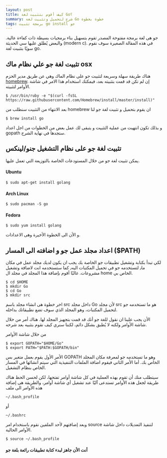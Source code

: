 ```yaml
---
layout: post
title: كيف أقوم بتثبيت لغة Go؟
summary: شرح لتحميل وتثبيت لغة Go خطوة بخطوة
tags: برمجة تثبيت go install جو
---
```


جو هى لغة برمجة مفتوحة المصدر تقوم بتسهيل بناء برمجيات بسيطة ذات كفاءة عالية. والبعض يًطلق عليها سي الحديثة (modern c).
في هذه المقالة الصغيرة سوف نقوم سويًا بتثبيت لغة go.

تثبيت لغة جو علي نظام ماك osx
----

هناك طريقة سهلة وسريعة لتثبيت جو على نظام الماك وهي عن طريق مدير الحزم [homebrew](http://brew.sh/).
إن لم تكن قد قمت بتثبيته بعد، فيمكنك استخدام هذا الامر في شاشة الأوامر لتثبيته.

    $ /usr/bin/ruby -e "$(curl -fsSL https://raw.githubusercontent.com/Homebrew/install/master/install)"

بعد الانتهاء من التثبيت سنطلب من homebrew ان يقوم بتحميل و تثبيت لغة جو لنا

    $ brew install go

و بذلك تكون انتهيت من عملية التثبيت و يتبقى لك عمل بعض من الخطوات من اجل اعداد gopath ستجدها في نهاية الشرح.

تثبيت لغة جو على نظام التشغيل جنو/لينكس
----

يمكن تثبيت لغة جو من خلال المستودعات الخاصة بالتوزيعة التي تعمل عليها.

#### Ubuntu

    $ sudo apt-get install golang

#### Arch Linux

    $ sudo pacman -S go

#### Fedora

    $ sudo yum install golang


و الأن الى الخطوة الأخيرة وهى الاعدادات.

اعداد مجلد عمل جو و اضافته الى المسار ($PATH)
----

لكي تبدأ بكتابة وتشغيل تطبيقات جو الخاصة بك يجب ان يكون لديك مجلد عمل في مكان ما٫ لتستخدمه جو في تحميل المكتبات اليه٫ كما ستستخدمه انت لاضافة وتشغيل مشروعات. غالبًا أقوم بإضافة هذا المجلد في مجلد ال home الخاص بي.

    $ cd $HOME
    $ mkdir Go
    $ cd Go
    $ mkdir src

اخر خطوة هى انشاء مجلد باسم src داخل مجلد Go لأن مجلد src هو ما تستخدمه جو لتحميل المكتبات، وهو المجلد الذي سوف تضع نطبيقاتك بداخله.

الأن يجب علينا ان نقول للغة جو أنك قد قمت بتجهيز المجلد لها. هناك أمر من خلال شاشة الأوامر ولكنه لا يُطبق بشكل دائم، لكننا سنري كيف نقوم بتثبيه بعد شرحه.

من خلال شاشة الأوامر

    $ export GOPATH="$HOME/Go"
    $ export PATH="$PATH:$GOPATH/bin"

الأمر الأول يقوم بعمل متغير بس GOPATH وهو ما تستخدمه جو لمعرفة مكان المجلد الخاص بك.
أما الأمر الثاني فيقوم اضافة الملفات التنفيذية التي سيتم انشائها في المسار الخاص بنظام التشغيل.

سيتطلب منك أن تقوم بهذه العملية في كل شاشة أوامر تفتحها، لكن لحسن الحظ هناك طريقة لجعل هذه الأوامر تستدعى آليًا عند تشغيل أي شاشة أوامر، والطريقة هى إضافة هذه الأوامر الى ملف

    ~/.bash_profile

أو

    ~/.bashrc

وبعد إضافتهم لأحد الملفين نقوم باستخدام امر source لتنفيذ التعديلات داخل شاشة الأوامر الحالية.

    $ source ~/.bash_profile


#### أنت الأن جاهز لبدء كتابة تطبيقات رائعة بلغة جو
